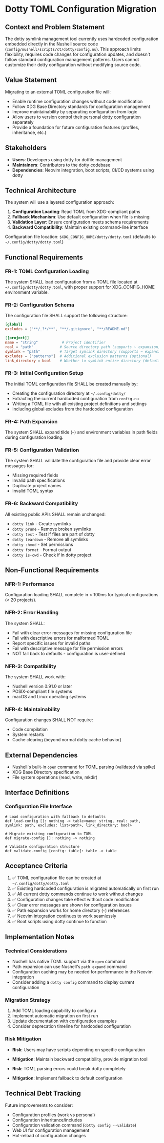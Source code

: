 # Dotty TOML Configuration Migration

## Context and Problem Statement

The dotty symlink management tool currently uses hardcoded configuration embedded directly in the Nushell source code (`config/nushell/scripts/ct/dotty/config.nu`). This approach limits flexibility, requires code changes for configuration updates, and doesn't follow standard configuration management patterns. Users cannot customize their dotty configuration without modifying source code.

## Value Statement

Migrating to an external TOML configuration file will:

- Enable runtime configuration changes without code modification
- Follow XDG Base Directory standards for configuration management
- Improve maintainability by separating configuration from logic
- Allow users to version control their personal dotty configuration separately
- Provide a foundation for future configuration features (profiles, inheritance, etc.)

## Stakeholders

- **Users**: Developers using dotty for dotfile management
- **Maintainers**: Contributors to the dotty codebase
- **Dependencies**: Neovim integration, boot scripts, CI/CD systems using dotty

## Technical Architecture

The system will use a layered configuration approach:

1. **Configuration Loading**: Read TOML from XDG-compliant paths
2. **Fallback Mechanism**: Use default configuration when file is missing
3. **Validation Layer**: Ensure configuration meets schema requirements
4. **Backward Compatibility**: Maintain existing command-line interface

Configuration file location: `$XDG_CONFIG_HOME/dotty/dotty.toml` (defaults to `~/.config/dotty/dotty.toml`)

## Functional Requirements

### FR-1: TOML Configuration Loading

The system SHALL load configuration from a TOML file located at `~/.config/dotty/dotty.toml`, with proper support for XDG_CONFIG_HOME environment variable.

### FR-2: Configuration Schema

The configuration file SHALL support the following structure:

```toml
[global]
excludes = ["**/_?*/**", "**/.gitignore", "**/README.md"]

[[project]]
name = "string"           # Project identifier
real = "path"            # Source directory path (supports ~ expansion)
symlink = "path"         # Target symlink directory (supports ~ expansion)
excludes = ["patterns"]  # Additional exclusion patterns (optional)
link_directory = bool    # Whether to symlink entire directory (default: false)
```

### FR-3: Initial Configuration Setup

The initial TOML configuration file SHALL be created manually by:

- Creating the configuration directory at `~/.config/dotty/`
- Extracting the current hardcoded configuration from `config.nu`
- Writing a TOML file with all existing project definitions and settings
- Including global excludes from the hardcoded configuration

### FR-4: Path Expansion

The system SHALL expand tilde (`~`) and environment variables in path fields during configuration loading.

### FR-5: Configuration Validation

The system SHALL validate the configuration file and provide clear error messages for:

- Missing required fields
- Invalid path specifications
- Duplicate project names
- Invalid TOML syntax

### FR-6: Backward Compatibility

All existing public APIs SHALL remain unchanged:

- `dotty link` - Create symlinks
- `dotty prune` - Remove broken symlinks
- `dotty test` - Test if files are part of dotty
- `dotty teardown` - Remove all symlinks
- `dotty chmod` - Set permissions
- `dotty format` - Format output
- `dotty is-cwd` - Check if in dotty project

## Non-Functional Requirements

### NFR-1: Performance

Configuration loading SHALL complete in < 100ms for typical configurations (< 20 projects).

### NFR-2: Error Handling

The system SHALL:

- Fail with clear error messages for missing configuration file
- Fail with descriptive errors for malformed TOML
- Report specific issues for invalid paths
- Fail with descriptive message for file permission errors
- NOT fall back to defaults - configuration is user-defined

### NFR-3: Compatibility

The system SHALL work with:

- Nushell version 0.91.0 or later
- POSIX-compliant file systems
- macOS and Linux operating systems

### NFR-4: Maintainability

Configuration changes SHALL NOT require:

- Code compilation
- System restarts
- Cache clearing (beyond normal dotty cache behavior)

## External Dependencies

- Nushell's built-in `open` command for TOML parsing (validated via spike)
- XDG Base Directory specification
- File system operations (read, write, mkdir)

## Interface Definitions

### Configuration File Interface

```nu
# Load configuration with fallback to defaults
def load-config []: nothing -> table<name: string, real: path, symlink: path, excludes: list<path>, link_directory: bool>

# Migrate existing configuration to TOML
def migrate-config []: nothing -> nothing

# Validate configuration structure
def validate-config [config: table]: table -> table
```

## Acceptance Criteria

1. ✅ TOML configuration file can be created at `~/.config/dotty/dotty.toml`
2. ✅ Existing hardcoded configuration is migrated automatically on first run
3. ✅ All current dotty commands continue to work without changes
4. ✅ Configuration changes take effect without code modification
5. ✅ Clear error messages are shown for configuration issues
6. ✅ Path expansion works for home directory (`~`) references
7. ✅ Neovim integration continues to work seamlessly
8. ✅ Boot scripts using dotty continue to function

## Implementation Notes

### Technical Considerations

- Nushell has native TOML support via the `open` command
- Path expansion can use Nushell's `path expand` command
- Configuration caching may be needed for performance in the Neovim integration
- Consider adding a `dotty config` command to display current configuration

### Migration Strategy

1. Add TOML loading capability to config.nu
2. Implement automatic migration on first run
3. Update documentation with configuration examples
4. Consider deprecation timeline for hardcoded configuration

### Risk Mitigation

- **Risk**: Users may have scripts depending on specific configuration
- **Mitigation**: Maintain backward compatibility, provide migration tool

- **Risk**: TOML parsing errors could break dotty completely
- **Mitigation**: Implement fallback to default configuration

## Technical Debt Tracking

Future improvements to consider:

- Configuration profiles (work vs personal)
- Configuration inheritance/includes
- Configuration validation command (`dotty config --validate`)
- Web UI for configuration management
- Hot-reload of configuration changes
